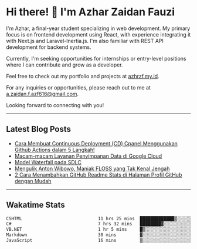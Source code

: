# Hi there! 👋 I'm Azhar Zaidan Fauzi
<!-- ![Codewars, azhrzf's stats](https://www.codewars.com/users/azhrzf/badges/large) -->

I'm Azhar, a final-year student specializing in web development. My primary focus is on frontend development using React, with experience integrating it with Next.js and Laravel-Inertia.js. I'm also familiar with REST API development for backend systems.

Currently, I'm seeking opportunities for internships or entry-level positions where I can contribute and grow as a developer.

Feel free to check out my portfolio and projects at [azhrzf.my.id](https://azhrzf.my.id/).

For any inquiries or opportunities, please reach out to me at [a.zaidan.f.azf616@gmail.com](mailto:a.zaidan.f.azf616@gmail.com).

Looking forward to connecting with you!

---
## Latest Blog Posts
<!-- BLOG-POST-LIST:START -->
- [Cara Membuat Continuous Deployment &lpar;CD&rpar; Cpanel Menggunakan Github Actions dalam 5 Langkah!](https://ziakode.com/cara-menghubungkan-cpanel-menggunakan-github-actions/)
- [Macam-macam Layanan Penyimpanan Data di Google Cloud](https://ziakode.com/layanan-penyimpanan-data-di-google-cloud/)
- [Model Waterfall pada SDLC](https://ziakode.com/model-waterfall-sdlc/)
- [Mengulik Anton Wibowo, Maniak FLOSS yang Tak Kenal Jengah](https://ziakode.com/anton-wibowo/)
- [2 Cara Menambahkan GitHub Readme Stats di Halaman Profil GitHub dengan Mudah](https://ziakode.com/menambahkan-github-readme-stats/)
<!-- BLOG-POST-LIST:END -->
---
## Wakatime Stats
<!--START_SECTION:waka-->

```txt
CSHTML                             11 hrs 25 mins  █████████████▒░░░░░░░░░░░   53.17 %
C#                                 7 hrs 32 mins   ████████▓░░░░░░░░░░░░░░░░   35.09 %
VB.NET                             1 hr 5 mins     █▒░░░░░░░░░░░░░░░░░░░░░░░   05.09 %
Markdown                           30 mins         ▓░░░░░░░░░░░░░░░░░░░░░░░░   02.39 %
JavaScript                         16 mins         ▒░░░░░░░░░░░░░░░░░░░░░░░░   01.28 %
```

<!--END_SECTION:waka-->

<!--
## Github Stats
[![Your Name's GitHub Stats](https://github-readme-stats.vercel.app/api?username=azhrzf&show_icons=true&theme=radical&card_width=250)](https://github.com/azhrzf)
[![GitHub Streak](https://github-readme-streak-stats.herokuapp.com/?user=azhrzf&theme=radical&card_width=350)](https://github.com/azhrzf)
-->
